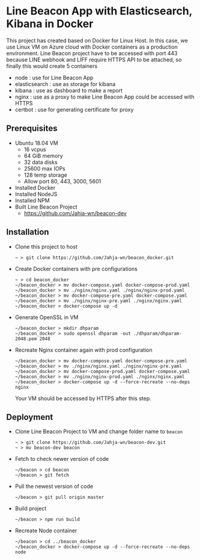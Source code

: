# Line Beacon App with Elasticsearch, Kibana in Docker

This project has created based on Docker for Linux Host. In this case, we use Linux VM on Azure cloud with Docker containers as a production environment. Line Beacon project have to be accessed with port 443 because LINE webhook and LIFF require HTTPS API to be attached, so finally this would create 5 containers
- node : use for Line Beacon App
- elasticsearch : use as storage for kibana
- kibana : use as dashboard to make a report
- nginx : use as a proxy to make Line Beacon App could be accessed with HTTPS
- certbot : use for generating certificate for proxy

## Prerequisites
- Ubuntu 18.04 VM
  - 16 vcpus
  - 64 GiB memory
  - 32 data disks
  - 25600 max IOPs
  - 128 temp storage
  - Allow port 80, 443, 3000, 5601
- Installed Docker
- Installed NodeJS
- Installed NPM
- Built Line Beacon Project
  - https://github.com/Jahja-wn/beacon-dev

## Installation
- Clone this project to host
  ```
  ~ > git clone https://github.com/Jahja-wn/beacon_docker.git
  ```
- Create Docker containers with pre configurations
  ```
  ~ > cd beacon_docker
  ~/beacon_docker > mv docker-compose.yaml docker-compose-prod.yaml
  ~/beacon_docker > mv ./nginx/nginx.yaml ./nginx/nginx-prod.yaml
  ~/beacon_docker > mv docker-compose-pre.yaml docker-compose.yaml
  ~/beacon_docker > mv ./nginx/nginx-pre.yaml ./nginx/nginx.yaml
  ~/beacon_docker > docker-compose up -d
  ```
- Generate OpenSSL in VM
  ```
  ~/beacon_docker > mkdir dhparam
  ~/beacon_docker > sudo openssl dhparam -out ./dhparam/dhparam-2048.pem 2048
  ```
- Recreate Nginx container again with prod configuration 
  
  ```
  ~/beacon_docker > mv docker-compose.yaml docker-compose-pre.yaml
  ~/beacon_docker > mv ./nginx/nginx.yaml ./nginx/nginx-pre.yaml
  ~/beacon_docker > mv docker-compose-prod.yaml docker-compose.yaml
  ~/beacon_docker > mv ./nginx/nginx-prod.yaml ./nginx/nginx.yaml
  ~/beacon_docker > docker-compose up -d --force-recreate --no-deps nginx
  ```
  Your VM should be accessed by HTTPS after this step.

## Deployment
- Clone Line Beacon Project to VM and change folder name to ```beacon```
  ```
  ~ > git clone https://github.com/Jahja-wn/beacon-dev.git
  ~ > mv beacon-dev beacon
  ```
- Fetch to check newer version of code
  ```
  ~/beacon > cd beacon
  ~/beacon > git fetch
  ```
- Pull the newest version of code
  ```
  ~/beacon > git pull origin master
  ```
- Build project
  ```
  ~/beacon > npm run build
  ```
- Recreate Node container
  ```
  ~/beacon > cd ../beacon_docker
  ~/beacon_docker > docker-compose up -d --force-recreate --no-deps node
  ```